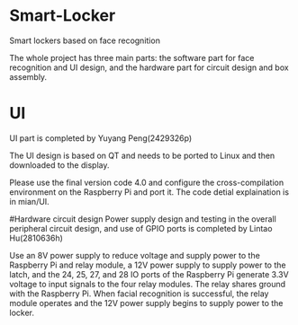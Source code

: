 # Smart-Locker
Smart lockers based on face recognition

The whole project has three main parts: 
     the software part for face recognition and UI design, and the hardware part for circuit design and box assembly.
# UI
UI part is completed by Yuyang Peng(2429326p)

The UI design is based on QT and needs to be ported to Linux and then downloaded to the display.

Please use the final version code 4.0 and configure the cross-compilation environment on the Raspberry Pi and port it.
The code detial explaination is in mian/UI.

#Hardware circuit design
Power supply design and testing in the overall peripheral circuit design, and use of GPIO ports is completed by Lintao Hu(2810636h)

Use an 8V power supply to reduce voltage and supply power to the Raspberry Pi and relay module, a 12V power supply to supply power to the latch, and the 24, 25, 27, and 28 IO ports of the Raspberry Pi generate 3.3V voltage to input signals to the four relay modules. The relay shares ground with the Raspberry Pi. When facial recognition is successful, the relay module operates and the 12V power supply begins to supply power to the locker.

